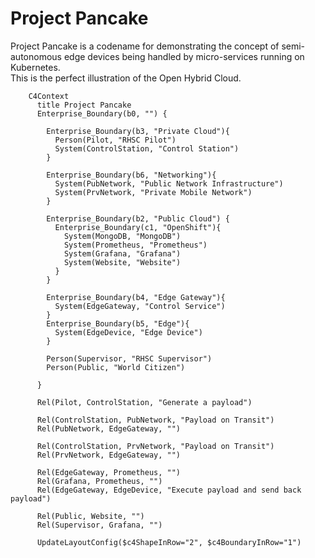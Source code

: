 # Project Pancake 

Project Pancake is a codename for demonstrating the concept of semi-autonomous edge devices being handled by micro-services running on Kubernetes.  
This is the perfect illustration of the Open Hybrid Cloud. 


```mermaid 
    C4Context
      title Project Pancake
      Enterprise_Boundary(b0, "") {

        Enterprise_Boundary(b3, "Private Cloud"){
          Person(Pilot, "RHSC Pilot")
          System(ControlStation, "Control Station")
        }

        Enterprise_Boundary(b6, "Networking"){
          System(PubNetwork, "Public Network Infrastructure")
          System(PrvNetwork, "Private Mobile Network")
        }

        Enterprise_Boundary(b2, "Public Cloud") {
          Enterprise_Boundary(c1, "OpenShift"){
            System(MongoDB, "MongoDB")
            System(Prometheus, "Prometheus")
            System(Grafana, "Grafana")
            System(Website, "Website")
          }
        }

        Enterprise_Boundary(b4, "Edge Gateway"){
          System(EdgeGateway, "Control Service")
        }
        Enterprise_Boundary(b5, "Edge"){
          System(EdgeDevice, "Edge Device")
        }

        Person(Supervisor, "RHSC Supervisor")
        Person(Public, "World Citizen")

      }

      Rel(Pilot, ControlStation, "Generate a payload")

      Rel(ControlStation, PubNetwork, "Payload on Transit")
      Rel(PubNetwork, EdgeGateway, "")
      
      Rel(ControlStation, PrvNetwork, "Payload on Transit")
      Rel(PrvNetwork, EdgeGateway, "")
      
      Rel(EdgeGateway, Prometheus, "")
      Rel(Grafana, Prometheus, "")
      Rel(EdgeGateway, EdgeDevice, "Execute payload and send back payload")

      Rel(Public, Website, "")
      Rel(Supervisor, Grafana, "")

      UpdateLayoutConfig($c4ShapeInRow="2", $c4BoundaryInRow="1")
```

<!-- 
      UpdateElementStyle(customerA, $fontColor="red", $bgColor="grey", $borderColor="red")
      UpdateRelStyle(customerA, SystemAA, $textColor="blue", $lineColor="blue", $offsetX="5")
      UpdateRelStyle(SystemAA, SystemE, $textColor="blue", $lineColor="blue", $offsetY="-10")
      UpdateRelStyle(SystemAA, SystemC, $textColor="blue", $lineColor="blue", $offsetY="-40", $offsetX="-50")
      UpdateRelStyle(SystemC, customerA, $textColor="red", $lineColor="red", $offsetX="-50", $offsetY="20")

      UpdateLayoutConfig($c4ShapeInRow="3", $c4BoundaryInRow="2") -->